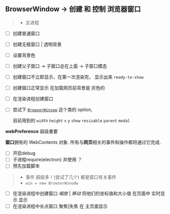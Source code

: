 BrowserWindow -> 创建 和 控制 浏览器窗口
----
>* 主进程

- [ ] 创建普通窗口
- [ ] 创建无框窗口 | 透明背景
- [ ] 设置背景色
- [ ] 创建父子窗口 -> 子窗口总在上面 -> 子窗口模态
- [ ] 创建窗口不立即显示，在第一次渲染完， 显示出来 `ready-to-show` 
- [ ] 创建窗口正常显示 在加载网页前背景是 灰色的
- [ ] 在渲染进程创建窗口
- [ ] 尝试下 [`BrowserWinsow`](https://electronjs.org/docs/api/browser-window#class-browserwindow) 这个类的 option,

  目前用到的 `width` `height` `x` `y` `show` `resizable` `parent` `modal`
  
**webPreference** 超级重要 

**窗口**拥有的 WebContents 对象. 所有与**网页**相关的事件和操作都将通过它完成.

- [ ] 开启debug
- [ ] 子进程require(electron) 并使用 ？
- [ ] 预先加载脚本

>* 事件  超级多！(尝试了几个)   都是窗口有关事件
>* `win = new BrowserWinodw`

- [ ] 在渲染进程中创建窗口 *缩放* | *移动* 将他们的坐标值和大小值  在页面中 实时显示 显示 
- [ ] 在渲染进程中长点窗口  聚焦|失焦 在 主页面显示